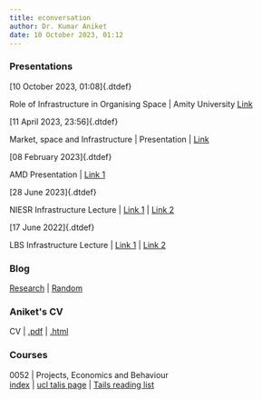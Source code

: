 ```yaml
---
title: econversation
author: Dr. Kumar Aniket
date: 10 October 2023, 01:12
---
```


<!-- <link rel="stylesheet" href="style.css"> -->

<link rel="stylesheet" href="/Users/aniket/_files/1/style3.css">
<link rel="stylesheet" href="http://aniket.co.uk/pages/template/style3.css">

<!-- <style>
	.dtdef{
		font-size: 70%;
		line-height: 2;
		display: inline-block;
		vertical-align: bottom;
		float:right; color: gray;
	}
</style> -->

### Presentations

[10 October 2023, 01:08]{.dtdef}

Role of Infrastructure in Organising Space | Amity University [Link](https://econversation.github.io/pres/amity/1.html) 

[11 April 2023, 23:56]{.dtdef}

Market, space and Infrastructure | Presentation | [Link](https://econversation.github.io/pres/amity/1.html) 

[08 February 2023]{.dtdef}

AMD Presentation | [Link 1](https://econversation.github.io/pres/amd/1.html) 

<!-- | [Link 2](http://aniket.co.uk/research/pres/amd/1.html#1)  -->

[28 June 2023]{.dtdef}

NIESR Infrastructure Lecture | [Link 1](https://econversation.github.io/pres/niesr/1.html) | [Link 2](http://aniket.co.uk/research/pres/niesr/1.html#1) 

[17 June 2022]{.dtdef}

LBS Infrastructure Lecture | [Link 1](https://econversation.github.io/pres/infra/1.html) | [Link 2](http://aniket.co.uk/research/pres/infra/1.html#1)  

### Blog

[Research](https://econversation.github.io/blog/research/) |
[Random](https://econversation.github.io/blog/random/) 

### Aniket's CV 

CV | [ .pdf](http://www.aniket.co.uk/research/cv-aniket.pdf)  | [.html](cv.html)


### Courses

0052 | Projects, Economics and Behaviour  
[index](0052/index.html) | 
[ucl talis page](https://ucl.rl.talis.com/modules/bcpm0052.html) | 
[Tails reading list](https://rl.talis.com/3/ucl/lists/0E9053CC-50DA-F00B-F8C6-4E931E49DE56.html?lang=en-gb)









